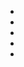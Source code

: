 - 
-
- 
- 
-

<!---
Mr-Gun-Goes-Bang/Mr-Gun-Goes-Bang is a ✨ special ✨ repository because its `README.md` (this file) appears on your GitHub profile.
You can click the Preview link to take a look at your changes.
--->
